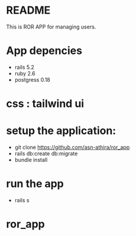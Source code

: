 # README
This is ROR APP for managing users.

# App depencies
  * rails 5.2
  * ruby 2.6
  * postgress 0.18

# css : tailwind ui

# setup the application:
  * git clone https://github.com/asn-athira/ror_app
  * rails db:create db:migrate
  * bundle install

# run the app
  * rails s
  
# ror_app
